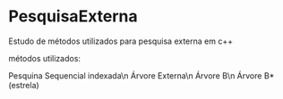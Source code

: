 # PesquisaExterna
Estudo de métodos utilizados para pesquisa externa em c++

métodos utilizados:

Pesquina Sequencial indexada\n
Árvore Externa\n
Árvore B\n
Árvore B* (estrela)
